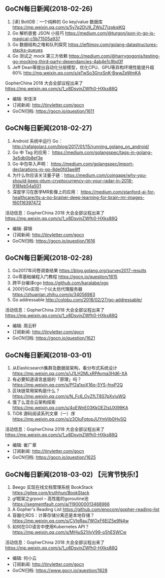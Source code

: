 ## GoCN每日新闻(2018-02-26)

1. [译] BoltDB：一个纯粹的 Go key/value 数据库 https://mp.weixin.qq.com/s/5y7q2DU9_ZWsZ7jzpkqiKQ
2. Go 解析嵌套 JSON 小技巧 https://medium.com/@turgon/json-in-go-is-magical-c5b71505a937
3. Go 数据结构之堆和队列探究 https://ieftimov.com/golang-datastructures-stacks-queues
4. Go 测试之 mock 第三方依赖 https://medium.com/@harrygogonis/testing-go-mocking-third-party-dependancies-4ab4e1c9bd3f
5. Jeff Dean等提出自动化分层模型，优化CPU、GPU等异构环境性能提升超60% http://mp.weixin.qq.com/s/eTwSo3GnxSnK-BwwZeWmKA

GopherChina 2018 大会全部议程出来了 https://mp.weixin.qq.com/s/1_v8DsvinZWfh0-HXks88Q

* 编辑: 宋佳洋
* 订阅新闻: http://tinyletter.com/gocn
* GoCN归档: https://gocn.io/question/1611

## GoCN每日新闻(2018-02-27)

1. Android 系统中运行 Go：http://rafalgolarz.com/blog/2017/01/15/running_golang_on_android/
2. Go 中 Tag 的应用： https://medium.com/golangspec/tags-in-golang-3e5db0b8ef3e
3. Go 中包导入声明：  https://medium.com/golangspec/import-declarations-in-go-8de0fd3ae8ff
4. 为什么你应该关注量子链：https://medium.com/coingape/why-you-should-keep-qtum-cryptocurrency-on-your-radar-in-2018-918feb54a501 
5. 深度学习在医学MR影像上的应用： https://medium.com/stanford-ai-for-healthcare/its-a-no-brainer-deep-learning-for-brain-mr-images-f60116397472

活动信息：GopherChina 2018 大会全部议程出来了 https://mp.weixin.qq.com/s/1_v8DsvinZWfh0-HXks88Q

* 编辑: 薛锦
* 订阅新闻: http://tinyletter.com/gocn
* GoCN归档:  https://gocn.io/question/1616

## GoCN每日新闻(2018-02-28)

1. Go2017年问卷调查结果 https://blog.golang.org/survey2017-results
2. Go零基础编程入门教程 https://gocn.io/question/1615
3. 跨平台编译cgo https://github.com/karalabe/xgo
4. 200行Go实现一个以太坊代理服务器 https://zhuanlan.zhihu.com/p/34056983
5. Go addressable http://colobu.com/2018/02/27/go-addressable/

活动信息：GopherChina 2018 大会全部议程出来了 https://mp.weixin.qq.com/s/1_v8DsvinZWfh0-HXks88Q

* 编辑: 周云轩
* 订阅新闻: http://tinyletter.com/gocn
* GoCN归档:  https://gocn.io/question/1621


## GoCN每日新闻(2018-03-01)

1. 从Elasticsearch集群及数据层架构，看分布式系统设计 https://mp.weixin.qq.com/s/jJ1LH2MLxRPAvma3Hd6-XA
2. 有必要知道语言底层的「原理」吗？ https://mp.weixin.qq.com/s/Pf2a1xoX16q-5YS-fnxP2Q 
3. 区块链常用架构是什么？ https://mp.weixin.qq.com/s/N_Fc6_OvZfLT8S7pXvluWQ 
4. 饿了么混合云架构探索 https://mp.weixin.qq.com/s/4oEWnE03KkOEZtsUXl99KA 
5. TiDB 源码阅读系列文章（一）序 https://mp.weixin.qq.com/s/z3OluFqtopJUYmVib0HvSQ
 

活动信息：GopherChina 2018 大会全部议程出来了 https://mp.weixin.qq.com/s/1_v8DsvinZWfh0-HXks88Q

* 编辑: 崔广章
* 订阅新闻: http://tinyletter.com/gocn
* GoCN归档:  https://gocn.io/question/1625


##  GoCN每日新闻(2018-03-02) 【元宵节快乐!】

1. Beego 实现在线文档管理系统 BookStack https://gitee.com/truthhun/BookStack
2. gf框架之grpool – 高性能的goroutine池 https://segmentfault.com/a/1190000013468966
3. A Gopher's Reading List https://github.com/enocom/gopher-reading-list
4. 容器化RDS：计算存储分离还是本地存储？https://mp.weixin.qq.com/s/CVIgRau7WOxF6EIZ5e9N4w
5. 如何在GO语言中使用Kubernetes API？https://mp.weixin.qq.com/s/MHjuS21iIyV99-o5hESWCw

活动信息：GopherChina 2018 大会全部议程出来了 https://mp.weixin.qq.com/s/1_v8DsvinZWfh0-HXks88Q

* 编辑: 何小云
* 订阅新闻: http://tinyletter.com/gocn
* GoCN归档: https://www.gocn.io/question/1628

